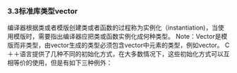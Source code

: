 ### 3.3标准库类型vector
编译器根据类或者模版创建类或者函数的过程称为实例化（instantiation)，当使用模版时，需要指出编译器应把类或函数实例化成何种类型。
Note：Vector是模版而非类型，由vector生成的类型必须包含vector中元素的类型，例如vector<int>。
C＋＋语言提供了几种不同的初始化方式，在大多数情况下，这些初始化方式可以互相等价的使用，但是有如下三种例外：
